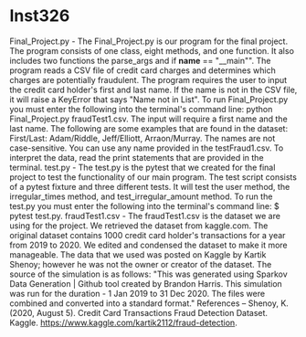 # Inst326
Final_Project.py - 
The Final_Project.py is our program for the final project. The program consists of one class, eight methods, and one function. It also includes two functions the parse_args 
and if __name__ == "__main"". The program reads a CSV file of credit card charges and determines which charges are potentially fraudulent. 
The program requires the user to input the credit card holder's first and last name. If the name is not in the CSV file, it will raise a KeyError that says "Name not in List". 
To run Final_Project.py you must enter the following into the terminal's command line: 
python Final_Project.py fraudTest1.csv.
The input will require a first name and the last name. The following are some examples that are found in the dataset: 
First/Last:
Adam/Riddle,
Jeff/Elliott,
Arraon/Murray. 
The names are not case-sensitive. You can use any name provided in the testFraud1.csv.
To interpret the data, read the print statements that are provided in the terminal.
test.py - 
The test.py is the pytest that we created for the final project to test the functionality of our main program. The test script consists of a pytest fixture and three different tests. It will test the user method, the irregular_times method, and test_irregular_amount method. 
To run the test.py you must enter the following into the terminal's command line: 
$ pytest test.py.
fraudTest1.csv -
The fraudTest1.csv is the dataset we are using for the project. We retrieved the dataset from kaggle.com. The original dataset contains 1000 credit card holder's transactions for a year from 2019 to 2020. We edited and condensed the dataset to make it more manageable. The data that we used was posted on Kaggle by Kartik Shenoy; however he was not the owner or creator of the dataset. 
The source of the simulation is as follows: 
"This was generated using Sparkov Data Generation | Github tool created by Brandon Harris. This simulation was run for the duration - 1 Jan 2019 to 31 Dec 2020. 
The files were combined and converted into a standard format." 
References – 
Shenoy, K. (2020, August 5). Credit Card Transactions Fraud Detection Dataset. Kaggle. https://www.kaggle.com/kartik2112/fraud-detection. 
